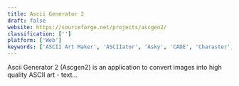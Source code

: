 ```yaml
---
title: Ascii Generator 2
draft: false 
website: https://sourceforge.net/projects/ascgen2/
classification: ['']
platform: ['Web']
keywords: ['ASCII Art Maker', 'ASCIIator', 'Asky', 'CADE', 'Charaster', 'Cowsay ASCII Generator', 'Fotomoji', 'JavE', 'LucidChart', 'MOTD Maker', 'Monodraw', 'PabloDraw', 'Playscii', 'REXPaint', 'Triangle This', 'Visio', 'draw.io']
---
```

Ascii Generator 2 (Ascgen2) is an application to convert images into high quality ASCII art - text...